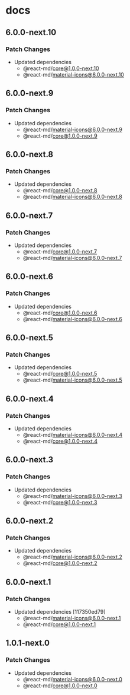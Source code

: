 # docs

## 6.0.0-next.10

### Patch Changes

- Updated dependencies
  - @react-md/core@1.0.0-next.10
  - @react-md/material-icons@6.0.0-next.10

## 6.0.0-next.9

### Patch Changes

- Updated dependencies
  - @react-md/material-icons@6.0.0-next.9
  - @react-md/core@1.0.0-next.9

## 6.0.0-next.8

### Patch Changes

- Updated dependencies
  - @react-md/core@1.0.0-next.8
  - @react-md/material-icons@6.0.0-next.8

## 6.0.0-next.7

### Patch Changes

- Updated dependencies
  - @react-md/core@1.0.0-next.7
  - @react-md/material-icons@6.0.0-next.7

## 6.0.0-next.6

### Patch Changes

- Updated dependencies
  - @react-md/core@1.0.0-next.6
  - @react-md/material-icons@6.0.0-next.6

## 6.0.0-next.5

### Patch Changes

- Updated dependencies
  - @react-md/core@1.0.0-next.5
  - @react-md/material-icons@6.0.0-next.5

## 6.0.0-next.4

### Patch Changes

- Updated dependencies
  - @react-md/material-icons@6.0.0-next.4
  - @react-md/core@1.0.0-next.4

## 6.0.0-next.3

### Patch Changes

- Updated dependencies
  - @react-md/material-icons@6.0.0-next.3
  - @react-md/core@1.0.0-next.3

## 6.0.0-next.2

### Patch Changes

- Updated dependencies
  - @react-md/material-icons@6.0.0-next.2
  - @react-md/core@1.0.0-next.2

## 6.0.0-next.1

### Patch Changes

- Updated dependencies [117350ed79]
  - @react-md/material-icons@6.0.0-next.1
  - @react-md/core@1.0.0-next.1

## 1.0.1-next.0

### Patch Changes

- Updated dependencies
  - @react-md/material-icons@6.0.0-next.0
  - @react-md/core@1.0.0-next.0
